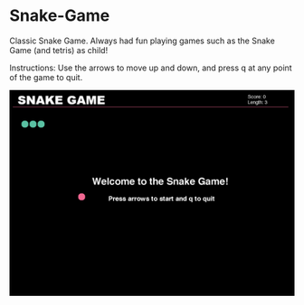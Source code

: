 # Snake-Game
Classic Snake Game.
Always had fun playing games such as the Snake Game (and tetris) as child!

Instructions: 
Use the arrows to move up and down, and press q at any point of the game to quit. 

![Alt text](/snakeGame.png?raw=true "Snake Game")
